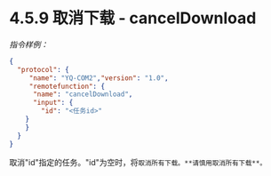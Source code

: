 # 4.5.9    取消下载 - cancelDownload

 *指令样例：*

```json
{
  "protocol": {
     "name": "YQ-COM2","version": "1.0",
     "remotefunction": {
      "name": "cancelDownload",
      "input": {
        "id": "<任务id>"
    }
    }
  }
}
```

取消"id"指定的任务。"id"为空时，将`取消所有下载。**请慎用取消所有下载**。`